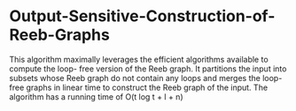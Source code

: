 # Output-Sensitive-Construction-of-Reeb-Graphs
This algorithm maximally leverages the efficient algorithms available to compute the loop- free version of the Reeb graph. It partitions the input into subsets whose Reeb graph do not contain any loops and merges the loop-free graphs in linear time to construct the Reeb graph of the input. The algorithm has a running time of O(t log t + l + n)
